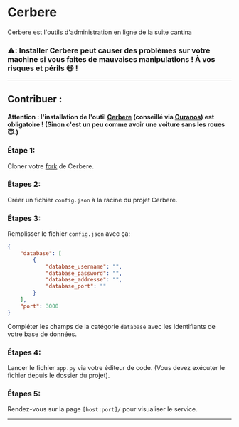 # Cerbere

Cerbere est l'outils d'administration en ligne de la suite cantina

### ⚠️: Installer Cerbere peut causer des problèmes sur votre machine si vous faites de mauvaises manipulations ! À vos risques et périls 😆 !

***

## Contribuer :

#### Attention : l'installation de l'outil [Cerbere](https://github.com/Cantina-Org/Cerbere) (conseillé via [Ouranos](https://github.com/Cantina-Org/Ouranos)) est obligatoire ! (Sinon c'est un peu comme avoir une voiture sans les roues 😇.)

### Étape 1:
Cloner votre [fork](https://github.com/Cantina-Org/Cerbere/fork) de Cerbere.

### Étapes 2:
Créer un fichier `config.json` à la racine du projet Cerbere.

### Étapes 3:
Remplisser le fichier `config.json` avec ça: 
```json
{
    "database": [
        {
            "database_username": "",
            "database_password": "",
            "database_addresse": "",
            "database_port": ""
        }
    ],
    "port": 3000
}
``` 
Compléter les champs de la catégorie `database` avec les identifiants de votre base de données.


### Étapes 4:
Lancer le fichier `app.py` via votre éditeur de code. (Vous devez exécuter le fichier depuis le dossier du projet). 

### Étapes 5:
Rendez-vous sur la page `[host:port]/` pour visualiser le service.

***

